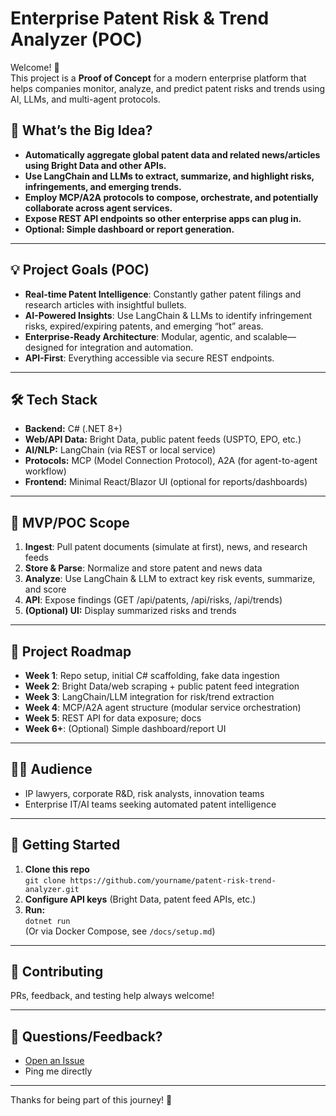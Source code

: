 # Enterprise Patent Risk & Trend Analyzer (POC)

Welcome! 👋  
This project is a **Proof of Concept** for a modern enterprise platform that helps companies monitor, analyze, and predict patent risks and trends using AI, LLMs, and multi-agent protocols.

## 🚩 What’s the Big Idea?

- **Automatically aggregate global patent data and related news/articles using Bright Data and other APIs.**
- **Use LangChain and LLMs to extract, summarize, and highlight risks, infringements, and emerging trends.**
- **Employ MCP/A2A protocols to compose, orchestrate, and potentially collaborate across agent services.**
- **Expose REST API endpoints so other enterprise apps can plug in.**
- **Optional: Simple dashboard or report generation.**

---

## 💡 Project Goals (POC)

- **Real-time Patent Intelligence**: Constantly gather patent filings and research articles with insightful bullets.
- **AI-Powered Insights**: Use LangChain & LLMs to identify infringement risks, expired/expiring patents, and emerging “hot” areas.
- **Enterprise-Ready Architecture**: Modular, agentic, and scalable—designed for integration and automation.
- **API-First**: Everything accessible via secure REST endpoints.

---

## 🛠️ Tech Stack

- **Backend:** C# (.NET 8+)
- **Web/API Data:** Bright Data, public patent feeds (USPTO, EPO, etc.)
- **AI/NLP:** LangChain (via REST or local service)
- **Protocols:** MCP (Model Connection Protocol), A2A (for agent-to-agent workflow)
- **Frontend:** Minimal React/Blazor UI (optional for reports/dashboards)

---

## 🚦 MVP/POC Scope

1. **Ingest**: Pull patent documents (simulate at first), news, and research feeds
2. **Store & Parse**: Normalize and store patent and news data
3. **Analyze**: Use LangChain & LLM to extract key risk events, summarize, and score
4. **API**: Expose findings (GET /api/patents, /api/risks, /api/trends)
5. **(Optional) UI:** Display summarized risks and trends

---

## 📅 Project Roadmap

- **Week 1**: Repo setup, initial C# scaffolding, fake data ingestion
- **Week 2**: Bright Data/web scraping + public patent feed integration
- **Week 3**: LangChain/LLM integration for risk/trend extraction
- **Week 4**: MCP/A2A agent structure (modular service orchestration)
- **Week 5**: REST API for data exposure; docs
- **Week 6+**: (Optional) Simple dashboard/report UI

---

## 🧑‍💻 Audience

- IP lawyers, corporate R&D, risk analysts, innovation teams  
- Enterprise IT/AI teams seeking automated patent intelligence

---

## 🚀 Getting Started

1. **Clone this repo**  
   `git clone https://github.com/yourname/patent-risk-trend-analyzer.git`
2. **Configure API keys** (Bright Data, patent feed APIs, etc.)
3. **Run:**  
   `dotnet run`  
   (Or via Docker Compose, see `/docs/setup.md`)

---

## 🤝 Contributing

PRs, feedback, and testing help always welcome!

---

## 💬 Questions/Feedback?

- [Open an Issue](https://github.com/yourname/patent-risk-trend-analyzer/issues)
- Ping me directly

---

Thanks for being part of this journey! 🚀

